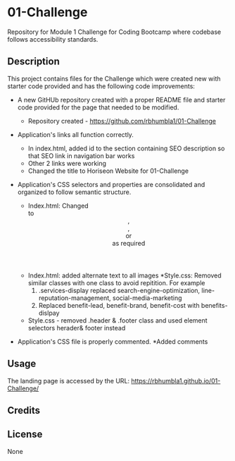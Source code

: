 # 01-Challenge
Repository for Module 1 Challenge for Coding Bootcamp where codebase follows accessibility standards.
## Description
This project contains files for the Challenge which were created new with starter code provided and has the following code improvements:

  * A new GitHUb repository created with a proper README file and starter code provided for the page that needed to be modified.
    * Repository created - https://github.com/rbhumbla1/01-Challenge
  
  * Application's links all function correctly.
    * In index.html, added id to the section containing SEO description so that SEO link in navigation bar works
    * Other 2 links were working 
    * Changed the title to Horiseon Website for 01-Challenge

  * Application's CSS selectors and properties are consolidated and organized to follow semantic structure.
    * Index.html: Changed <div> to <header>, <footer>, <nav> or <section> as required
    * Index.html: added alternate text to all images
    *Style.css: Removed similar classes with one class to avoid repitition.  For example 
        1. .services-display replaced search-engine-optimization, line-reputation-management, social-media-marketing
        2. Replaced benefit-lead, benefit-brand, benefit-cost with benefits-dislpay
    * Style.css - removed .header & .footer class and used element selectors herader& footer instead

  * Application's CSS file is properly commented.
    *Added comments


## Usage
The landing page is accessed by the URL: https://rbhumbla1.github.io/01-Challenge/

## Credits

## License
None
